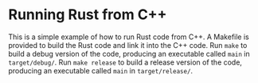 # Running Rust from C++

This is a simple example of how to run Rust code from C++. A Makefile is provided to
build the Rust code and link it into the C++ code. Run `make` to build a debug version
of the code, producing an executable called `main` in `target/debug/`. Run `make
release` to build a release version of the code, producing an executable called `main`
in `target/release/`.
